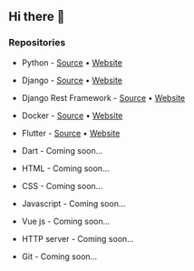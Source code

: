 ## Hi there 👋

### Repositories

* Python - [Source](https://github.com/documentation-uz/python) • [Website](http://python.documentation.uz/)

* Django - [Source](https://github.com/documentation-uz/django) • [Website](http://django.documentation.uz/)

* Django Rest Framework - [Source](https://github.com/documentation-uz/django-rest-framework) • [Website](http://django-rest-framework.documentation.uz/)

* Docker - [Source](https://github.com/documentation-uz/docker) • [Website](http://docker.documentation.uz/)

* Flutter - [Source](https://github.com/documentation-uz/flutter) • [Website](http://flutter.documentation.uz/)

* Dart - Coming soon...

* HTML - Coming soon...

* CSS - Coming soon...

* Javascript - Coming soon...

* Vue js - Coming soon...

* HTTP server - Coming soon...

* Git - Coming soon...
